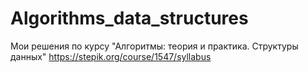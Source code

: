 # Algorithms_data_structures
Мои решения по курсу "Алгоритмы: теория и практика. Структуры данных" https://stepik.org/course/1547/syllabus
